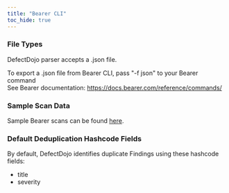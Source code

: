 ```yaml
---
title: "Bearer CLI"
toc_hide: true
---
```


### File Types
DefectDojo parser accepts a .json file.

To export a .json file from Bearer CLI, pass "-f json" to your Bearer command  
See Bearer documentation: https://docs.bearer.com/reference/commands/

### Sample Scan Data
Sample Bearer scans can be found [here](https://github.com/DefectDojo/django-DefectDojo/tree/master/unittests/scans/bearer).

### Default Deduplication Hashcode Fields
By default, DefectDojo identifies duplicate Findings using these hashcode fields:

- title
- severity
